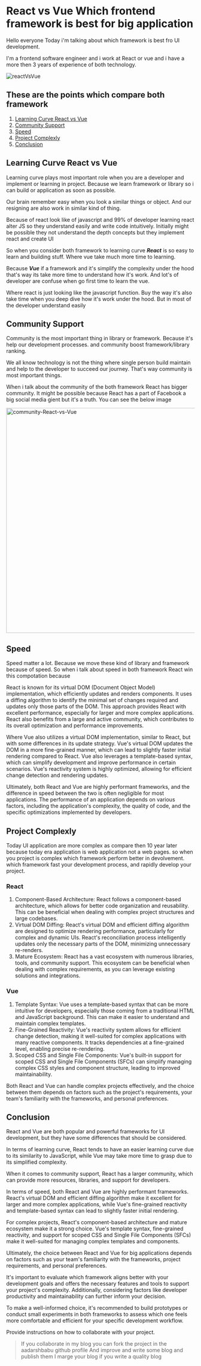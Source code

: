 # React vs Vue Which frontend framework is best for big application

Hello everyone Today i'm talking about which framework is best fro UI development.

I'm a frontend software engineer and i work at React or vue and i have a more then 3 years of experience of both technology.

![reactVsVue](https://github.com/aadarshbabu/aadarshbabu.github.io/assets/54274527/8d5379ba-b74b-4fa6-9b59-c80717fd94eb)

## These are the points which compare both framework

1. [Learning Curve React vs Vue](#learning-curve-react-vs-vue)
2. [Community Support](#community-support)
3. [Speed](#Speed)
4. [Project Complexly](#project-complexly)
5. [Conclusion](#conclusion)

## Learning Curve React vs Vue

Learning curve plays most important role when you are a developer and implement or learning in project. Because we learn framework or library so i can build or application as soon as possible.

Our brain remember easy when you look a similar things or object. And our resigning are also work in similar kind of thing.

Because of react look like of javascript and 99% of developer learning react alter JS so they understand easily and write code intuitively. Initially might be possible they not understand the depth concepts but they implement react and create UI

So when you consider both framework to learning curve **_React_** is so easy to learn and building stuff. Where vue take much more time to learning.

Because **_Vue_** if a framework and it's simplify the complexity under the hood that's way its take more time to understand how it's work. And lot's of developer are confuse when go first time to learn the vue.

Where react is just looking like the javascript function. Buy the way it's also take time when you deep dive how it's work under the hood. But in most of the developer understand easily

## Community Support

Community is the most important thing in library or framework. Because it's help our development processes. and community boost framework/library ranking.

We all know technology is not the thing where single person build maintain and help to the developer to succeed our journey. That's way community is most important things.

When i talk about the community of the both framework React has bigger community. It might be possible because React has a part of Facebook a big social media gient but it's a truth. You can see the below image

<img width="602" alt="community-React-vs-Vue" src="https://github.com/aadarshbabu/aadarshbabu.github.io/assets/54274527/2d8c127c-4051-4a5d-8f1f-d81f74d27b2b">

## Speed

Speed matter a lot. Because we move these kind of library and framework because of speed. So when i talk about speed in both framework React win this compotation because

React is known for its virtual DOM (Document Object Model) implementation, which efficiently updates and renders components. It uses a diffing algorithm to identify the minimal set of changes required and updates only those parts of the DOM. This approach provides React with excellent performance, especially for larger and more complex applications. React also benefits from a large and active community, which contributes to its overall optimization and performance improvements.

Where Vue also utilizes a virtual DOM implementation, similar to React, but with some differences in its update strategy. Vue's virtual DOM updates the DOM in a more fine-grained manner, which can lead to slightly faster initial rendering compared to React. Vue also leverages a template-based syntax, which can simplify development and improve performance in certain scenarios. Vue's reactivity system is highly optimized, allowing for efficient change detection and rendering updates.

Ultimately, both React and Vue are highly performant frameworks, and the difference in speed between the two is often negligible for most applications. The performance of an application depends on various factors, including the application's complexity, the quality of code, and the specific optimizations implemented by developers.

## Project Complexly

Today UI application are more complex as compare then 10 year later because today era application is web application not a web pages. so when you project is complex which framework perform better in devolvement. which framework fast your development process, and rapidly develop your project.

### React

1. Component-Based Architecture: React follows a component-based architecture, which allows for better code organization and reusability. This can be beneficial when dealing with complex project structures and large codebases.
2. Virtual DOM Diffing: React's virtual DOM and efficient diffing algorithm are designed to optimize rendering performance, particularly for complex and dynamic UIs. React's reconciliation process intelligently updates only the necessary parts of the DOM, minimizing unnecessary re-renders.
3. Mature Ecosystem: React has a vast ecosystem with numerous libraries, tools, and community support. This ecosystem can be beneficial when dealing with complex requirements, as you can leverage existing solutions and integrations.

### Vue

1.  Template Syntax: Vue uses a template-based syntax that can be more intuitive for developers, especially those coming from a traditional HTML and JavaScript background. This can make it easier to understand and maintain complex templates.
2.  Fine-Grained Reactivity: Vue's reactivity system allows for efficient change detection, making it well-suited for complex applications with many reactive components. It tracks dependencies at a fine-grained level, enabling precise re-rendering.
3.  Scoped CSS and Single File Components: Vue's built-in support for scoped CSS and Single File Components (SFCs) can simplify managing complex CSS styles and component structure, leading to improved maintainability.

Both React and Vue can handle complex projects effectively, and the choice between them depends on factors such as the project's requirements, your team's familiarity with the frameworks, and personal preferences.

## Conclusion

React and Vue are both popular and powerful frameworks for UI development, but they have some differences that should be considered.

In terms of learning curve, React tends to have an easier learning curve due to its similarity to JavaScript, while Vue may take more time to grasp due to its simplified complexity.

When it comes to community support, React has a larger community, which can provide more resources, libraries, and support for developers.

In terms of speed, both React and Vue are highly performant frameworks. React's virtual DOM and efficient diffing algorithm make it excellent for larger and more complex applications, while Vue's fine-grained reactivity and template-based syntax can lead to slightly faster initial rendering.

For complex projects, React's component-based architecture and mature ecosystem make it a strong choice. Vue's template syntax, fine-grained reactivity, and support for scoped CSS and Single File Components (SFCs) make it well-suited for managing complex templates and components.

Ultimately, the choice between React and Vue for big applications depends on factors such as your team's familiarity with the frameworks, project requirements, and personal preferences.

It's important to evaluate which framework aligns better with your development goals and offers the necessary features and tools to support your project's complexity. Additionally, considering factors like developer productivity and maintainability can further inform your decision.

To make a well-informed choice, it's recommended to build prototypes or conduct small experiments in both frameworks to assess which one feels more comfortable and efficient for your specific development workflow.

Provide instructions on how to collaborate with your project.

> If you collaborate in my blog you can fork the project in the aadarshbabu github profile
> And improve and write some blog and publish them
> I marge your blog if you write a quality blog
